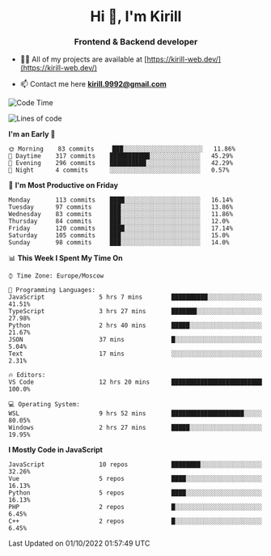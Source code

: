 <h1 align="center">Hi 👋, I'm Kirill</h1>
<h3 align="center">Frontend & Backend developer</h3>

- 👨‍💻 All of my projects are available at [https://kirill-web.dev/](https://kirill-web.dev/)

- 📫 Contact me here **kirill.9992@gmail.com**











<!--START_SECTION:waka-->
![Code Time](http://img.shields.io/badge/Code%20Time-1%2C132%20hrs%2041%20mins-blue)

![Lines of code](https://img.shields.io/badge/From%20Hello%20World%20I%27ve%20Written-526%20Thousand%20lines%20of%20code-blue)

**I'm an Early 🐤** 

```text
🌞 Morning    83 commits     ███░░░░░░░░░░░░░░░░░░░░░░   11.86% 
🌆 Daytime    317 commits    ███████████░░░░░░░░░░░░░░   45.29% 
🌃 Evening    296 commits    ██████████░░░░░░░░░░░░░░░   42.29% 
🌙 Night      4 commits      ░░░░░░░░░░░░░░░░░░░░░░░░░   0.57%

```
📅 **I'm Most Productive on Friday** 

```text
Monday       113 commits    ████░░░░░░░░░░░░░░░░░░░░░   16.14% 
Tuesday      97 commits     ███░░░░░░░░░░░░░░░░░░░░░░   13.86% 
Wednesday    83 commits     ███░░░░░░░░░░░░░░░░░░░░░░   11.86% 
Thursday     84 commits     ███░░░░░░░░░░░░░░░░░░░░░░   12.0% 
Friday       120 commits    ████░░░░░░░░░░░░░░░░░░░░░   17.14% 
Saturday     105 commits    ███░░░░░░░░░░░░░░░░░░░░░░   15.0% 
Sunday       98 commits     ███░░░░░░░░░░░░░░░░░░░░░░   14.0%

```


📊 **This Week I Spent My Time On** 

```text
⌚︎ Time Zone: Europe/Moscow

💬 Programming Languages: 
JavaScript               5 hrs 7 mins        ██████████░░░░░░░░░░░░░░░   41.51% 
TypeScript               3 hrs 27 mins       ███████░░░░░░░░░░░░░░░░░░   27.98% 
Python                   2 hrs 40 mins       █████░░░░░░░░░░░░░░░░░░░░   21.67% 
JSON                     37 mins             █░░░░░░░░░░░░░░░░░░░░░░░░   5.04% 
Text                     17 mins             ░░░░░░░░░░░░░░░░░░░░░░░░░   2.31%

🔥 Editors: 
VS Code                  12 hrs 20 mins      █████████████████████████   100.0%

💻 Operating System: 
WSL                      9 hrs 52 mins       ████████████████████░░░░░   80.05% 
Windows                  2 hrs 27 mins       █████░░░░░░░░░░░░░░░░░░░░   19.95%

```

**I Mostly Code in JavaScript** 

```text
JavaScript               10 repos            ████████░░░░░░░░░░░░░░░░░   32.26% 
Vue                      5 repos             ████░░░░░░░░░░░░░░░░░░░░░   16.13% 
Python                   5 repos             ████░░░░░░░░░░░░░░░░░░░░░   16.13% 
PHP                      2 repos             █░░░░░░░░░░░░░░░░░░░░░░░░   6.45% 
C++                      2 repos             █░░░░░░░░░░░░░░░░░░░░░░░░   6.45%

```



 Last Updated on 01/10/2022 01:57:49 UTC
<!--END_SECTION:waka-->
